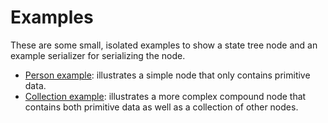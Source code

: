 # Examples

These are some small, isolated examples to show a state tree node and an example serializer for serializing the node.

- [Person example](person-example.md): illustrates a simple node that only contains primitive data.
- [Collection example](array-example.md): illustrates a more complex compound node that contains both primitive data as
  well as a collection of other nodes.

